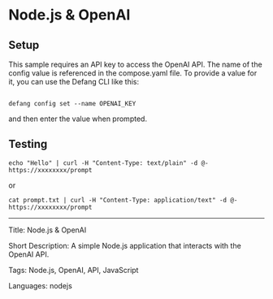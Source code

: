 # Node.js & OpenAI

## Setup

This sample requires an API key to access the OpenAI API. The name of the config value is referenced in the compose.yaml file.
To provide a value for it, you can use the Defang CLI like this:

```

defang config set --name OPENAI_KEY
```

and then enter the value when prompted.

## Testing

```
echo "Hello" | curl -H "Content-Type: text/plain" -d @- https://xxxxxxxx/prompt
```

or

```
cat prompt.txt | curl -H "Content-Type: application/text" -d @- https://xxxxxxxx/prompt
```

---

Title: Node.js & OpenAI

Short Description: A simple Node.js application that interacts with the OpenAI API.

Tags: Node.js, OpenAI, API, JavaScript

Languages: nodejs
